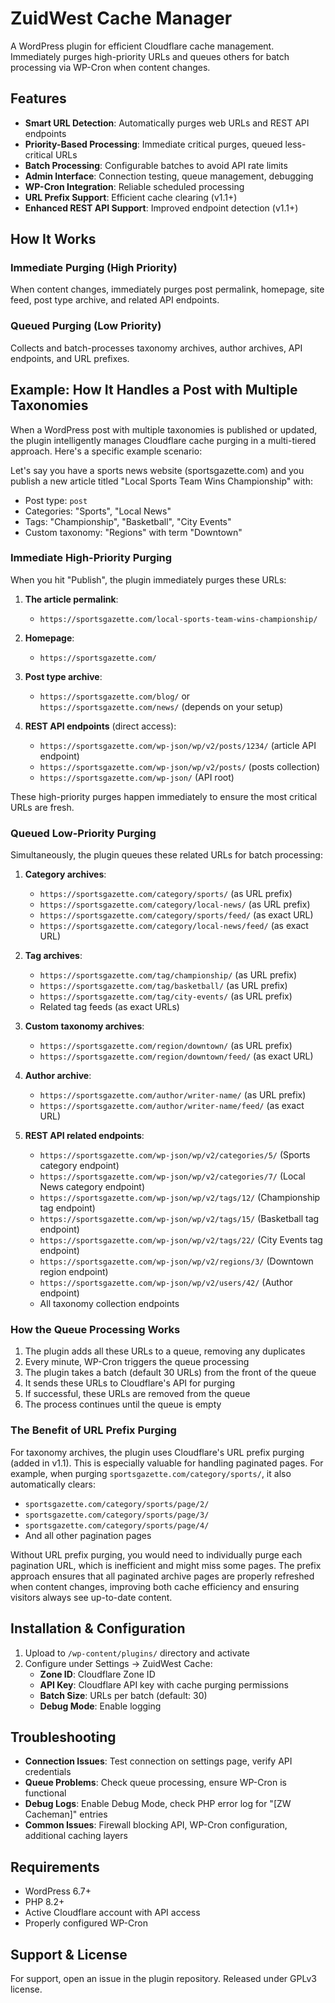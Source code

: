 # ZuidWest Cache Manager

A WordPress plugin for efficient Cloudflare cache management. Immediately purges high-priority URLs and queues others for batch processing via WP-Cron when content changes.

## Features

- **Smart URL Detection**: Automatically purges web URLs and REST API endpoints
- **Priority-Based Processing**: Immediate critical purges, queued less-critical URLs
- **Batch Processing**: Configurable batches to avoid API rate limits
- **Admin Interface**: Connection testing, queue management, debugging
- **WP-Cron Integration**: Reliable scheduled processing
- **URL Prefix Support**: Efficient cache clearing (v1.1+)
- **Enhanced REST API Support**: Improved endpoint detection (v1.1+)

## How It Works

### Immediate Purging (High Priority)
When content changes, immediately purges post permalink, homepage, site feed, post type archive, and related API endpoints.

### Queued Purging (Low Priority)
Collects and batch-processes taxonomy archives, author archives, API endpoints, and URL prefixes.

## Example: How It Handles a Post with Multiple Taxonomies

When a WordPress post with multiple taxonomies is published or updated, the plugin intelligently manages Cloudflare cache purging in a multi-tiered approach. Here's a specific example scenario:

Let's say you have a sports news website (sportsgazette.com) and you publish a new article titled "Local Sports Team Wins Championship" with:

- Post type: `post`
- Categories: "Sports", "Local News"
- Tags: "Championship", "Basketball", "City Events"
- Custom taxonomy: "Regions" with term "Downtown"

### Immediate High-Priority Purging

When you hit "Publish", the plugin immediately purges these URLs:

1. **The article permalink**:
   - `https://sportsgazette.com/local-sports-team-wins-championship/`

2. **Homepage**:
   - `https://sportsgazette.com/`

3. **Post type archive**:
   - `https://sportsgazette.com/blog/` or `https://sportsgazette.com/news/` (depends on your setup)

4. **REST API endpoints** (direct access):
   - `https://sportsgazette.com/wp-json/wp/v2/posts/1234/` (article API endpoint)
   - `https://sportsgazette.com/wp-json/wp/v2/posts/` (posts collection)
   - `https://sportsgazette.com/wp-json/` (API root)

These high-priority purges happen immediately to ensure the most critical URLs are fresh.

### Queued Low-Priority Purging

Simultaneously, the plugin queues these related URLs for batch processing:

1. **Category archives**:
   - `https://sportsgazette.com/category/sports/` (as URL prefix)
   - `https://sportsgazette.com/category/local-news/` (as URL prefix)
   - `https://sportsgazette.com/category/sports/feed/` (as exact URL)
   - `https://sportsgazette.com/category/local-news/feed/` (as exact URL)

2. **Tag archives**:
   - `https://sportsgazette.com/tag/championship/` (as URL prefix)
   - `https://sportsgazette.com/tag/basketball/` (as URL prefix)
   - `https://sportsgazette.com/tag/city-events/` (as URL prefix)
   - Related tag feeds (as exact URLs)

3. **Custom taxonomy archives**:
   - `https://sportsgazette.com/region/downtown/` (as URL prefix)
   - `https://sportsgazette.com/region/downtown/feed/` (as exact URL)

4. **Author archive**:
   - `https://sportsgazette.com/author/writer-name/` (as URL prefix)
   - `https://sportsgazette.com/author/writer-name/feed/` (as exact URL)

5. **REST API related endpoints**:
   - `https://sportsgazette.com/wp-json/wp/v2/categories/5/` (Sports category endpoint)
   - `https://sportsgazette.com/wp-json/wp/v2/categories/7/` (Local News category endpoint)
   - `https://sportsgazette.com/wp-json/wp/v2/tags/12/` (Championship tag endpoint)
   - `https://sportsgazette.com/wp-json/wp/v2/tags/15/` (Basketball tag endpoint)
   - `https://sportsgazette.com/wp-json/wp/v2/tags/22/` (City Events tag endpoint)
   - `https://sportsgazette.com/wp-json/wp/v2/regions/3/` (Downtown region endpoint)
   - `https://sportsgazette.com/wp-json/wp/v2/users/42/` (Author endpoint)
   - All taxonomy collection endpoints

### How the Queue Processing Works

1. The plugin adds all these URLs to a queue, removing any duplicates
2. Every minute, WP-Cron triggers the queue processing
3. The plugin takes a batch (default 30 URLs) from the front of the queue
4. It sends these URLs to Cloudflare's API for purging
5. If successful, these URLs are removed from the queue
6. The process continues until the queue is empty

### The Benefit of URL Prefix Purging

For taxonomy archives, the plugin uses Cloudflare's URL prefix purging (added in v1.1). This is especially valuable for handling paginated pages. For example, when purging `sportsgazette.com/category/sports/`, it also automatically clears:

- `sportsgazette.com/category/sports/page/2/`
- `sportsgazette.com/category/sports/page/3/`
- `sportsgazette.com/category/sports/page/4/`
- And all other pagination pages

Without URL prefix purging, you would need to individually purge each pagination URL, which is inefficient and might miss some pages. The prefix approach ensures that all paginated archive pages are properly refreshed when content changes, improving both cache efficiency and ensuring visitors always see up-to-date content.

## Installation & Configuration

1. Upload to `/wp-content/plugins/` directory and activate
2. Configure under Settings → ZuidWest Cache:
   - **Zone ID**: Cloudflare Zone ID
   - **API Key**: Cloudflare API key with cache purging permissions
   - **Batch Size**: URLs per batch (default: 30)
   - **Debug Mode**: Enable logging

## Troubleshooting

- **Connection Issues**: Test connection on settings page, verify API credentials
- **Queue Problems**: Check queue processing, ensure WP-Cron is functional
- **Debug Logs**: Enable Debug Mode, check PHP error log for "[ZW Cacheman]" entries
- **Common Issues**: Firewall blocking API, WP-Cron configuration, additional caching layers

## Requirements

- WordPress 6.7+
- PHP 8.2+
- Active Cloudflare account with API access
- Properly configured WP-Cron

## Support & License

For support, open an issue in the plugin repository.
Released under GPLv3 license.